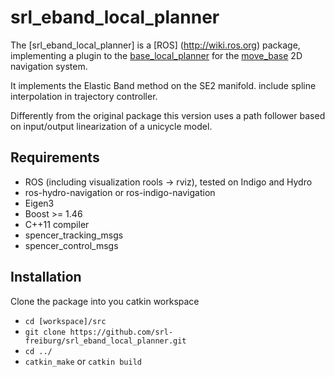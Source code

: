 srl_eband_local_planner
===================

The [srl_eband_local_planner] is
a [ROS] (http://wiki.ros.org) package, implementing a plugin to the
[base_local_planner](http://wiki.ros.org/base_local_planner) for the
[move_base](http://wiki.ros.org/move_base) 2D navigation system.

It implements the Elastic Band method on the SE2 manifold.
include spline interpolation in trajectory controller.

Differently from the original package this version uses a path follower based on input/output linearization of a unicycle model.

## Requirements
* ROS (including visualization rools -> rviz), tested on Indigo and Hydro
* ros-hydro-navigation or ros-indigo-navigation
* Eigen3
* Boost >= 1.46
* C++11 compiler
* spencer_tracking_msgs
* spencer_control_msgs

## Installation

Clone the package into you catkin workspace
- `cd [workspace]/src`
- `git clone https://github.com/srl-freiburg/srl_eband_local_planner.git`
- `cd ../`
- `catkin_make` or `catkin build`
